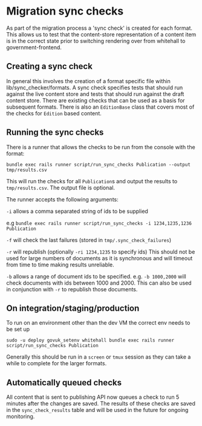 # Migration sync checks

As part of the migration process a 'sync check' is created for each format.
This allows us to test that the content-store representation of a content item
is in the correct state prior to switching rendering over from whitehall to
government-frontend.

## Creating a sync check 

In general this involves the creation of a format specific file within
lib/sync_checker/formats. A sync check specifies tests that should run against
the live content store and tests that should run against the draft content
store. There are existing checks that can be used as a basis for subsequent
formats. There is also an `EditionBase` class that covers most of the checks
for `Edition` based content.

## Running the sync checks 

There is a runner that allows the checks to be run
from the console with the format:

`bundle exec rails runner script/run_sync_checks Publication --output tmp/results.csv`

This will run the checks for all `Publication`s and output the results to
`tmp/results.csv`. The output file is optional.

The runner accepts the following arguments:

`-i` allows a comma separated string of ids to be supplied

e.g `bundle exec rails runner script/run_sync_checks -i 1234,1235,1236 Publication `

`-f` will check the last failures (stored in `tmp/.sync_check_failures`)

`-r` will republish (optionally `-ri 1234,1235` to specify ids) This should
not be used for large numbers of documents as it is synchronous and will
timeout from time to time making results unreliable.

`-b` allows a range of document ids to be specified. e.g. `-b 1000,2000` will check documents
with ids between 1000 and 2000. This can also be used in conjunction with `-r` to
republish those documents.

## On integration/staging/production

To run on an environment other than the dev VM the correct env needs to be
set up

`sudo -u deploy govuk_setenv whitehall bundle exec rails runner script/run_sync_checks Publication`

Generally this should be run in a `screen` or `tmux` session as they can take a
while to complete for the larger formats.

## Automatically queued checks

All content that is sent to publishing API now queues a check to run 5 minutes
after the changes are saved. The results of these checks are saved in the
`sync_check_results` table and will be used in the future for ongoing
monitoring.
